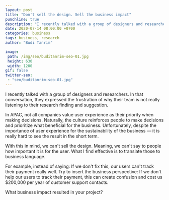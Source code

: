 ```yaml
---
layout: post
title: "Don't sell the design. Sell the business impact"
punchline: true
description: "I recently talked with a group of designers and researchers. In that conversation, they expressed the frustration of why their team is not really listening to their research finding and suggestion."
date: 2020-07-14 08:00:00 +0700
categories: business
tags: business, research
author: "Budi Tanrim"

image:
 path: /img/seo/buditanrim-seo-01.jpg
 height: 630
 width: 1200
gif: false
twitter-seo: 
 - "seo/buditanrim-seo-01.jpg"
---
```


I recently talked with a group of designers and researchers. In that conversation, they expressed the frustration of why their team is not really listening to their research finding and suggestion.

In APAC, not all companies value user experience as their priority when making decisions. Naturally, the culture reinforces people to make decisions and prioritize what beneficial for the business. Unfortunately, despite the importance of user experience for the sustainability of the business — it is really hard to see the result in the short term.

With this in mind, we can't sell the design. Meaning, we can't say to people how important it is for the user. What I find effective is to translate those to business language.

For example, instead of saying: If we don't fix this, our users can't track their payment really well. Try to insert the business perspective: If we don't help our users to track their payment, this can create confusion and cost us $200,000 per year of customer support contacts.

What business impact resulted in your project?
